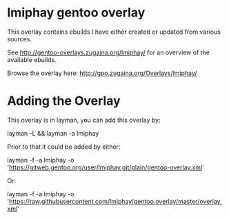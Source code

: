 lmiphay gentoo overlay
=======================

This overlay contains ebuilds I have either created or updated from various sources.

See http://gentoo-overlays.zugaina.org/lmiphay/ for an overview of the available ebuilds.

Browse the overlay here: http://gpo.zugaina.org/Overlays/lmiphay/

Adding the Overlay
=======================

This overlay is in layman, you can add this overlay by:

layman -L && layman -a lmiphay

Prior to that it could be added by either:

layman -f -a lmiphay -o 'https://gitweb.gentoo.org/user/lmiphay.git/plain/gentoo-overlay.xml'

Or:

layman -f -a lmiphay -o 'https://raw.githubusercontent.com/lmiphay/gentoo.overlay/master/overlay.xml'
